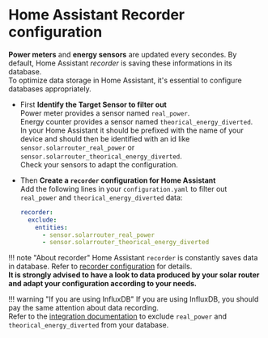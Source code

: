 # Home Assistant Recorder configuration

**Power meters** and **energy sensors** are updated every secondes. 
By default, Home Assistant *recorder* is saving these informations in its database.  
To optimize data storage in Home Assistant, it's essential to configure databases appropriately.

* First **Identify the Target Sensor to filter out**  
  Power meter provides a sensor named `real_power`.  
  Energy counter provides a sensor named `theorical_energy_diverted`.  
  In your Home Assistant it should be prefixed with the name of your device and should then be identified with an id like `sensor.solarrouter_real_power` or `sensor.solarrouter_theorical_energy_diverted`.  
  Check your sensors to adapt the configuration.

* Then **Create a `recorder` configuration for Home Assistant**  
  Add the following lines in your `configuration.yaml` to filter out `real_power` and `theorical_energy_diverted` data:  

    ```yaml
    recorder:
      exclude:
        entities:
          - sensor.solarrouter_real_power
          - sensor.solarrouter_theorical_energy_diverted
    ```
!!! note "About recorder"
    Home Assistant `recorder` is constantly saves data in database. Refer to [recorder configuration](https://www.home-assistant.io/integrations/recorder/) for details.  
    **It is strongly advised to have a look to data produced by your solar router and adapt your configuration according to your needs.**


!!! warning "If you are using InfluxDB"
    If you are using InfluxDB, you should pay the same attention about data recording.  
    Refer to the [integration documentation](https://www.home-assistant.io/integrations/influxdb/) to exclude `real_power` and `theorical_energy_diverted` from your database.


